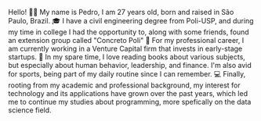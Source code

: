 Hello!
🙋‍♂‍ My name is Pedro, I am 27 years old, born and raised in São Paulo, Brazil.
🎓 I have a civil engineering degree from Poli-USP, and during my time in college I had the opportunity to, along with some friends, found an extension group called "Concreto Poli"
💼 For my professional career, I am currently working in a Venture Capital firm that invests in early-stage startups.
📗 In my spare time, I love reading books about various subjects, but especially about human behavior, leadership, and finance. I'm also avid for sports, being part of my daily routine since I can remember.
💻 Finally, rooting from my academic and professional background, my interest for technology and its applications have grown over the past years, which led me to continue my studies about programming, more spefically on the data science field.
